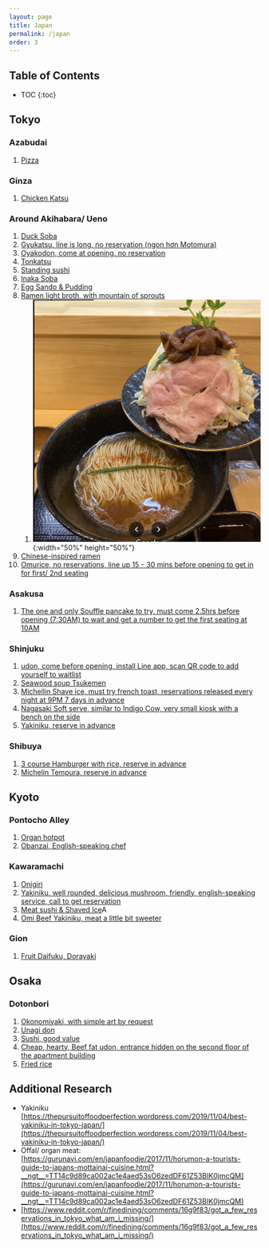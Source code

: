 ```yaml
---
layout: page
title: Japan
permalink: /japan
order: 3
---
```


## Table of Contents
* TOC
{:toc}
## Tokyo
### Azabudai
1. [Pizza](https://maps.app.goo.gl/GBWTfRGL9T8vr3QW8)

### Ginza
1. [Chicken Katsu](https://maps.app.goo.gl/QjRnVdr8tcxNX3zj7)

### Around Akihabara/ Ueno
1. [Duck Soba](https://maps.app.goo.gl/GhusjzWRrtRK66gk7)
2. [Gyukatsu, line is long, no reservation (ngon hơn Motomura)](https://maps.app.goo.gl/o8WkqDAJWxoncszs8)
3. [Oyakodon, come at opening, no reservation](https://maps.app.goo.gl/t9NvxpeSQbEFgM4D7)
4. [Tonkatsu](https://maps.app.goo.gl/25adquh5yY95GfhF7)
5. [Standing sushi](https://maps.app.goo.gl/PVnErzLaaByZpreV8)
6. [Inaka Soba](https://maps.app.goo.gl/AZbRDf3WcyB2VEHu7)
7. [Egg Sando & Pudding](https://maps.app.goo.gl/Uyz5Y7hZ4kPDXsoe6)
8. [Ramen light broth, with mountain of sprouts](https://maps.app.goo.gl/dGZDyxWLpjwgmGBE6)
	1. ![ramen](hakataramenichiban.png){:width="50%"  height="50%"}
9. [Chinese-inspired ramen](https://maps.app.goo.gl/mADTvjTzA2y6QVqc7)
10. [Omurice, no reservations, line up 15 - 30 mins before opening to get in for first/ 2nd seating](https://maps.app.goo.gl/8fFAZrXGRm9m8Zfw5)

### Asakusa
1. [The one and only Souffle pancake to try, must come 2.5hrs before opening (7:30AM) to wait and get a number to get the first seating at 10AM](https://maps.app.goo.gl/RA4bzNDr9egR2TWC6)

### Shinjuku
1. [udon, come before opening, install Line app, scan QR code to add yourself to waitlist](https://maps.app.goo.gl/HcDoBHbh2vrYETtU8)
2. [Seawood soup Tsukemen](https://maps.app.goo.gl/nCnTBtuu4cjWf4tM9)
3. [Michellin Shave ice, must try french toast, reservations released every night at 9PM 7 days in advance](https://maps.app.goo.gl/Nk48RBGGkb8fxrpEA)
4. [Nagasaki Soft serve, similar to Indigo Cow, very small kiosk with a bench on the side](https://maps.app.goo.gl/tiqL2jbsfkPWj2hp9)
5. [Yakiniku, reserve in advance](https://maps.app.goo.gl/x1um6voZAfS9e9Gt7)
 
### Shibuya
1. [3 course Hamburger with rice, reserve in advance](https://maps.app.goo.gl/5o5KXajs6521qd6z6)
2. [Michelin Tempura, reserve in advance](https://maps.app.goo.gl/1jUyQUmxo81JsnLZA)

## Kyoto
### Pontocho Alley
1. [Organ hotpot](https://maps.app.goo.gl/J4TC5Fhzw3JLWLzt5)
2. [Obanzai, English-speaking chef](https://maps.app.goo.gl/h5kKfUCy51Yt6jJt8)

### Kawaramachi
1. [Onigiri](https://maps.app.goo.gl/oWmLdUH1ieupBTJp9)
2. [Yakiniku, well rounded, delicious mushroom, friendly, english-speaking service, call to get reservation](https://maps.app.goo.gl/xxiq5B7ipDv1dS9A7)
3. [Meat sushi & Shaved Ice](https://maps.app.goo.gl/BzFsAUXtygE2A5W8A)A
4. [Omi Beef Yakiniku, meat a little bit sweeter](https://maps.app.goo.gl/H3MS1XDjJKPbXq6G8)

### Gion
1. [Fruit Daifuku, Dorayaki](https://maps.app.goo.gl/xFcGSDEMk9fktPuS7)

## Osaka
### Dotonbori
1. [Okonomiyaki, with simple art by request](https://maps.app.goo.gl/zjW6NZiUArFe95r98)
2. [Unagi don](https://maps.app.goo.gl/mY4TkEC5EuRUkjbFA)
3. [Sushi, good value](https://maps.app.goo.gl/mhURWdFG4CdZh2Ma6)
4. [Cheap, hearty, Beef fat udon, entrance hidden on the second floor of the apartment building](https://maps.app.goo.gl/NEvvRPYt5SF5FEhS9)
5. [Fried rice](https://maps.app.goo.gl/ajLR2tRYSQdQjNeq5)
 
 
## Additional Research
- Yakiniku [https://thepursuitoffoodperfection.wordpress.com/2019/11/04/best-yakiniku-in-tokyo-japan/](https://thepursuitoffoodperfection.wordpress.com/2019/11/04/best-yakiniku-in-tokyo-japan/)
- Offal/ organ meat: [https://gurunavi.com/en/japanfoodie/2017/11/horumon-a-tourists-guide-to-japans-mottainai-cuisine.html?__ngt__=TT14c9d89ca002ac1e4aed53sO6zedDF61Z53BIK0jmcQM](https://gurunavi.com/en/japanfoodie/2017/11/horumon-a-tourists-guide-to-japans-mottainai-cuisine.html?__ngt__=TT14c9d89ca002ac1e4aed53sO6zedDF61Z53BIK0jmcQM)
- [https://www.reddit.com/r/finedining/comments/16g9f83/got_a_few_reservations_in_tokyo_what_am_i_missing/](https://www.reddit.com/r/finedining/comments/16g9f83/got_a_few_reservations_in_tokyo_what_am_i_missing/)
